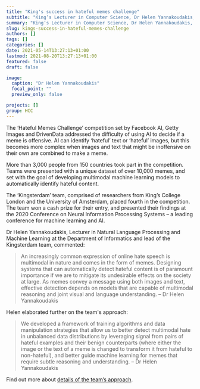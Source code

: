 ```yaml
---
title: "King's success in hateful memes challenge"
subtitle: "King’s Lecturer in Computer Science, Dr Helen Yannakoudakis, was part of a team that enjoyed success in Facebook AI’s ‘Hateful Memes Challenge’ competition."
summary: "King’s Lecturer in Computer Science, Dr Helen Yannakoudakis, was part of a team that enjoyed success in Facebook AI’s ‘Hateful Memes Challenge’ competition."
slug: kings-success-in-hateful-memes-challenge
authors: []
tags: []
categories: []
date: 2021-05-14T13:27:13+01:00
lastmod: 2021-08-20T13:27:13+01:00
featured: false
draft: false

image:
  caption: "Dr Helen Yannakoudakis"
  focal_point: ""
  preview_only: false

projects: []
group: HCC
---
```

The ‘Hateful Memes Challenge’ competition set by Facebook AI, Getty Images and DrivenData addressed the difficulty of using AI to decide if a meme is offensive. AI can identify ‘hateful’ text or ‘hateful’ images, but this becomes more complex when images and text that might be inoffensive on their own are combined to make a meme.

More than 3,000 people from 150 countries took part in the competition. Teams were presented with a unique dataset of over 10,000 memes, and set with the goal of developing multimodal machine learning models to automatically identify hateful content.

The ‘Kingsterdam’ team, comprised of researchers from King’s College London and the University of Amsterdam, placed fourth in the competition. The team won a cash prize for their entry, and presented their findings at the 2020 Conference on Neural Information Processing Systems – a leading conference for machine learning and AI.

Dr Helen Yannakoudakis, Lecturer in Natural Language Processing and Machine Learning at the Department of Informatics and lead of the Kingsterdam team, commented:
> An increasingly common expression of online hate speech is multimodal in nature and comes in the form of memes. Designing systems that can automatically detect hateful content is of paramount importance if we are to mitigate its undesirable effects on the society at large. As memes convey a message using both images and text, effective detection depends on models that are capable of multimodal reasoning and joint visual and language understanding.
– Dr Helen Yannakoudakis

Helen elaborated further on the team's approach:
> We developed a framework of training algorithms and data manipulation strategies that allow us to better detect multimodal hate in unbalanced data distributions by leveraging signal from pairs of hateful examples and their benign counterparts (where either the image or the text of a meme is changed to transform it from hateful to non-hateful), and better guide machine learning for memes that require subtle reasoning and understanding.
– Dr Helen Yannakoudakis

Find out more about [details of the team’s approach](https://arxiv.org/pdf/2012.12871.pdf).
